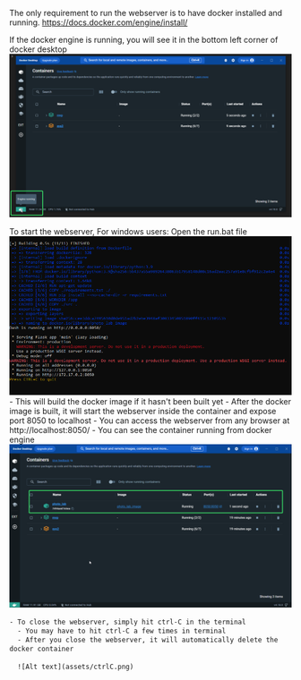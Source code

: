 The only requirement to run the webserver is to have docker installed and running. https://docs.docker.com/engine/install/


If the docker engine is running, you will see it in the bottom left corner of docker desktop
![Alt text](assets/docker_engine.png)

To start the webserver, 
  For windows users: Open the run.bat file
    ![Alt text](assets/docker_image.png)
    - This will build the docker image if it hasn't been built yet 
    - After the docker image is built, it will start the webserver inside the container and expose port 8050 to localhost 
    - You can access the webserver from any browser at http://localhost:8050/
    - You can see the container running from docker engine
      ![Alt text](assets/containers.png)

    - To close the webserver, simply hit ctrl-C in the terminal
      - You may have to hit ctrl-C a few times in terminal 
      - After you close the webserver, it will automatically delete the docker container

      ![Alt text](assets/ctrlC.png)